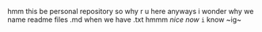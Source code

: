hmm this be personal repository so why r u here anyways
i wonder why we name readme files .md when we have .txt
hmmm *nice* _now_ `i` know ~ig~